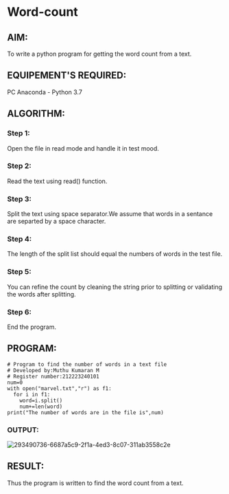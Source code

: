 # Word-count
## AIM:
To write a python program for getting the word count from a text.
## EQUIPEMENT'S REQUIRED: 
PC
Anaconda - Python 3.7
## ALGORITHM: 
### Step 1:
Open the file in read mode and handle it in test mood.

### Step 2: 
Read the text using read() function.
 
### Step 3:
Split the text using space separator.We assume that words in a sentance are separted by a space character. 

### Step 4:  
The length of the split list should equal the numbers of words in the test file.

### Step 5: 
You can refine the count by cleaning the string prior to splitting or validating the words after splitting.

### Step 6: 
End the program.

## PROGRAM:
```
# Program to find the number of words in a text file
# Developed by:Muthu Kumaran M
# Register number:212223240101
num=0
with open("marvel.txt","r") as f1:
  for i in f1:
    word=i.split()
    num+=len(word)
print("The number of words are in the file is",num)
```
### OUTPUT:
![293490736-6687a5c9-2f1a-4ed3-8c07-311ab3558c2e](https://github.com/AkilaMohan/Word-count/assets/144979957/de11c058-b4f7-4406-9a01-ac230cd71a4a)


## RESULT:
Thus the program is written to find the word count from a text.
